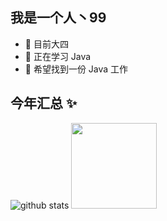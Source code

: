 ## 我是一个人丶99 
- 🔭 目前大四
- 🌱 正在学习 Java
- 👯 希望找到一份 Java 工作

## 今年汇总 ✨

<picture decoding="async" loading="lazy">
  <source media="(prefers-color-scheme: light)" srcset="https://pixel-profile.vercel.app/api/github-stats?username=LuciNyan&screen_effect=false&background=linear-gradient(to%20bottom%20right%2C%20%2374dcc4%2C%20%234597e9)">
  <source media="(prefers-color-scheme: dark)" srcset="https://pixel-profile.vercel.app/api/github-stats?username=LuciNyan&screen_effect=true&background=linear-gradient(to%20bottom%20right%2C%20%235580eb%2C%20%232aeeff)">
  <img alt="github stats" src="https://pixel-profile.vercel.app/api/github-stats?username=LuciNyan&screen_effect=false&background=linear-gradient(to%20bottom%20right%2C%20%2374dcc4%2C%20%234597e9)">
</picture>



<img align="" height="137px" src="https://github-readme-stats.vercel.app/api/top-langs/?username=ygr99&hide_title=true&hide_border=true&layout=compact&bg_color=0,73FA79,73FDFF,D783FF&theme=graywhite&locale=cn" />
